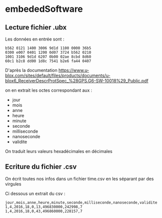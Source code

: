 # embededSoftware

## Lecture fichier .ubx

Les données en entrée sont :

```
b562 0121 1400 3006 9d1d 1100 0000 36b5
0300 e007 0401 1200 0d07 3724 b562 0210
1001 3106 9d1d 6207 0b00 02ae 8cbd 8d60
60c1 b2c8 dd00 1d8c 7541 b2e6 fa44 0407
```

D'après la documentation https://www.u-blox.com/sites/default/files/products/documents/u-blox6_ReceiverDescrProtSpec_%28GPS.G6-SW-10018%29_Public.pdf

on en extrait les octes correspondant aux :

 - jour
 - mois
 - anne
 - heure
 - minute
 - seconde
 - milliseconde
 - nanoseconde
 - validite

 On traduit leurs valeurs hexadécimales en décimales

## Ecriture du fichier .csv

On écrit toutes nos infos dans un fichier time.csv en les séparant par des virgules

Ci dessous un extrait du csv : 

```csv
jour,mois,anne,heure,minute,seconde,milliseconde,nanoseconde,validite
1,4,2016,18,0,13,496830000,242998,7
1,4,2016,18,0,43,496860000,228157,7
```